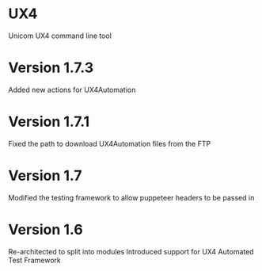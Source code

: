 # UX4

Unicom UX4 command line tool

Version 1.7.3
=============
Added new actions for UX4Automation

Version 1.7.1
=============
Fixed the path to download UX4Automation files from the FTP

Version 1.7
===========
Modified the testing framework to allow puppeteer headers to be passed in

Version 1.6
===========
Re-architected to split into modules
Introduced support for UX4 Automated Test Framework